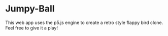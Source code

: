 # Jumpy-Ball
This web app uses the p5.js engine to create a retro style flappy bird clone. Feel free to give it a play!

